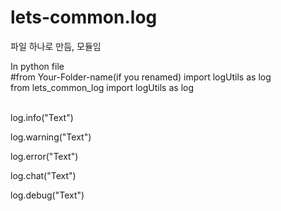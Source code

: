 # lets-common.log
파일 하나로 만듬, 모듈임

<a>In python file</a>
<br>
<a>#from Your-Folder-name(if you renamed) import logUtils as log</a>
<br>
<a>from lets_common_log import logUtils as log</a>
<br>
<br>
<p>log.info("Text")</p>
<p>log.warning("Text")</p>
<p>log.error("Text")</p>
<p>log.chat("Text")</p>
<p>log.debug("Text")</p>
